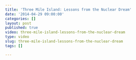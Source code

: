 ```yaml
---
title: 'Three Mile Island: Lessons from the Nuclear Dream'
date: '2014-04-29 09:00:00'
categories: []
layout: post
published: true
video: three-mile-island-lessons-from-the-nuclear-dream
type: video
slug: three-mile-island-lessons-from-the-nuclear-dream
tags: []

---
```

